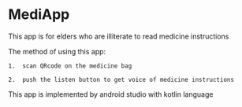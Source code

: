 # MediApp
 
This app is for elders who are illiterate to read medicine instructions

The method of using this app: 

	1.  scan QRcode on the medicine bag
 
	2.  push the listen button to get voice of medicine instructions
 
This app is implemented by android studio with kotlin language
